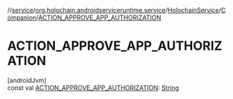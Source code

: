 //[service](../../../../index.md)/[org.holochain.androidserviceruntime.service](../../index.md)/[HolochainService](../index.md)/[Companion](index.md)/[ACTION_APPROVE_APP_AUTHORIZATION](-a-c-t-i-o-n_-a-p-p-r-o-v-e_-a-p-p_-a-u-t-h-o-r-i-z-a-t-i-o-n.md)

# ACTION_APPROVE_APP_AUTHORIZATION

[androidJvm]\
const val [ACTION_APPROVE_APP_AUTHORIZATION](-a-c-t-i-o-n_-a-p-p-r-o-v-e_-a-p-p_-a-u-t-h-o-r-i-z-a-t-i-o-n.md): [String](https://kotlinlang.org/api/core/kotlin-stdlib/kotlin/-string/index.html)